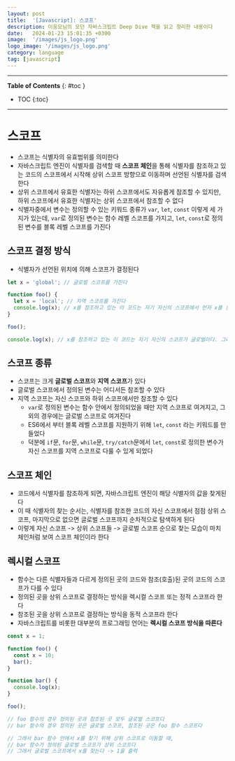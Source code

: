 ```yaml
---
layout: post
title:  '[Javascript]: 스코프'
description: 이웅모님의 모던 자바스크립트 Deep Dive 책을 읽고 정리한 내용이다
date:   2024-01-23 15:01:35 +0300
image:  '/images/js_logo.png'
logo_image: '/images/js_logo.png'
category: language
tag: [javascript]
---
```


---
**Table of Contents**
{: #toc }
*  TOC
{:toc}

---

# 스코프

- 스코프는 <span class='very__important'>식별자의 유효범위</span>를 의미한다
- 자바스크립트 엔진이 식별자를 검색할 때 **스코프 체인**을 통해 식별자를 참조하고 있는 코드의 스코프에서 시작해 상위 스코프 방향으로 이동하며 선언된 식별자를 검색한다
- 상위 스코프에서 유효한 식별자는 하위 스코프에서도 자유롭게 참조할 수 있지만, 하위 스코프에서 유효한 식별자는 상위 스코프에서 참조할 수 없다
- 식별자중에서 변수는 정의할 수 있는 키워드 종류가 `var`, `let`, `const` 이렇게 세 가지가 있는데, `var`로 정의된 변수는 함수 레벨 스코프를 가지고, `let`, `const`로 정의된 변수를 블록 레벨 스코프를 가진다

## 스코프 결정 방식

- <span class='very__important'>식별자가 선언된 위치</span>에 의해 스코프가 결정된다

```js
let x = 'global'; // 글로벌 스코프를 가진다

function foo() {
  let x = 'local'; // 지역 스코프를 가진다
  console.log(x); // x를 참조하고 있는 이 코드는 자기 자신의 스코프에서 먼저 x를 찾고, 없으면 점점 상위 스코프로 확장한다. 여기서는 자신의 스코프에 'local'이 있다
}

foo();

console.log(x); // x를 참조하고 있는 이 코드는 자기 자신의 스코프가 글로벌이다. 그래서 글로벌에 정의된 'global'을 참조한다
```


## 스코프 종류

- 스코프는 크게 **글로벌 스코프**와 **지역 스코프**가 있다
- 글로벌 스코프에서 정의된 변수는 어디서든 참조할 수 있다
- 지역 스코프는 자신 스코프와 하위 스코프에서만 참조할 수 있다
  - `var`로 정의된 변수는 함수 안에서 정의되었을 때만 지역 스코프로 여겨지고, 그 외의 경우에는 글로벌 스코프로 여겨진다
  - ES6에서 부터 블록 레벨 스코프를 지원하기 위해 `let`, `const` 라는 키워드를 만들었다
  - 덕분에 `if`문, `for`문, `while`문, `try/catch`문에서 `let`, `const`로 정의한 변수가 자신 스코프를 지역 스코프로 다룰 수 있게 되었다



## 스코프 체인

- 코드에서 <span class='context__flow'>식별자를 참조하게 되면, 자바스크립트 엔진이 해당 식별자의 값을 찾게된다</span>
- 이 때 식별자의 찾는 순서는, 식별자를 참조한 코드의 자신 스코프에서 점점 상위 스코프, 마지막으로 없으면 글로벌 스코프까지 순차적으로 탐색하게 된다
- 이렇게 <span class='very__important'>자신 스코프 -> 상위 스코프들 -> 글로벌 스코프 순</span>으로 찾는 모습이 마치 체인처럼 보여 스코프 체인이라 한다

## 렉시컬 스코프

-  <span class='context__flow'>함수는 다른 식별자들과 다르게 정의된 곳의 코드와 참조(호출)된 곳의 코드의 스코프가 다를 수 있다</span>
- <span class='very__important'>정의된 곳을 상위 스코프로 결정하는 방식을 렉시컬 스코프</span> 또는 정적 스코프라 한다
- 참조된 곳을 상위 스코프로 결정하는 방식을 동적 스코프라 한다
- 자바스크립트를 비롯한 대부분의 프로그래밍 언어는 **렉시컬 스코프 방식을 따른다**


```js
const x = 1;

function foo() {
  const x = 10;
  bar();
}

function bar() {
  console.log(x);
}

foo();

// foo 함수의 경우 정의된 곳과 참조된 곳 모두 글로벌 스코프다
// bar 함수의 경우 정의된 곳은 글로벌 스코프, 참조된 곳은 foo 함수 스코프다

// 그래서 bar 함수 안에서 x를 찾기 위해 상위 스코프로 이동할 때,
// bar 함수가 정의된 글로벌 스코프가 상위 스코프다
// 그래서 글로벌 스코프에서 x를 찾는다 -> 1을 출력
```